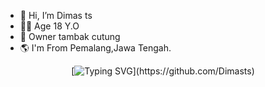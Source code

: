 - 👋 Hi, I’m Dimas ts
- 👨‍💼 Age 18 Y.O
- 🧡 Owner tambak cutung
- 🌎 I'm From Pemalang,Jawa Tengah.



<div align="center">


[![Typing SVG](https://readme-typing-svg.herokuapp.com?font=Lemon+milk&color=F70000&lines=Welcome+to+Dimas-Ts+project...;Created+by+Dimas-Ts...;frist+Dimas+system+whatsapp+bot...;⚡+Dimas+is+super+speed...)](https://github.com/Dimasts)
